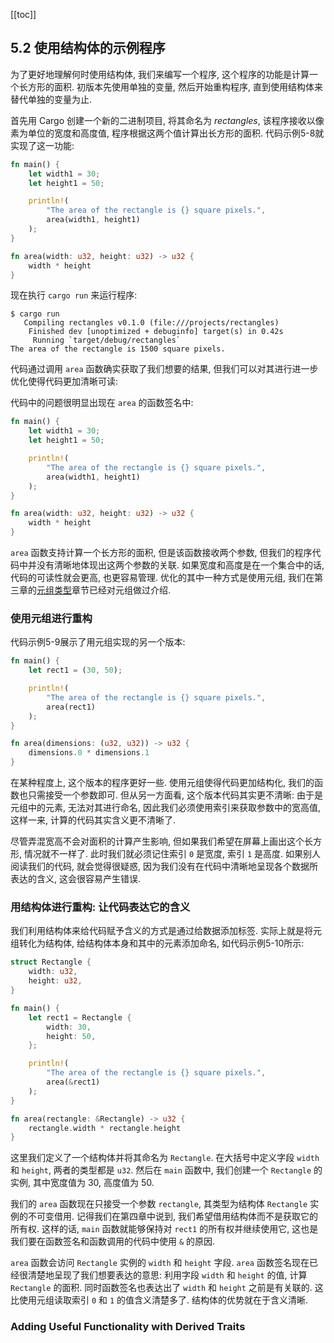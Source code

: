 [[toc]]

## 5.2 使用结构体的示例程序

为了更好地理解何时使用结构体, 我们来编写一个程序, 这个程序的功能是计算一个长方形的面积. 初版本先使用单独的变量, 然后开始重构程序, 直到使用结构体来替代单独的变量为止.

首先用 Cargo 创建一个新的二进制项目, 将其命名为 _rectangles_, 该程序接收以像素为单位的宽度和高度值, 程序根据这两个值计算出长方形的面积. 代码示例5-8就实现了这一功能:

```rust
fn main() {
    let width1 = 30;
    let height1 = 50;

    println!(
        "The area of the rectangle is {} square pixels.",
        area(width1, height1)
    );
}

fn area(width: u32, height: u32) -> u32 {
    width * height
}
```

现在执行 `cargo run` 来运行程序:

```shell
$ cargo run
   Compiling rectangles v0.1.0 (file:///projects/rectangles)
    Finished dev [unoptimized + debuginfo] target(s) in 0.42s
     Running `target/debug/rectangles`
The area of the rectangle is 1500 square pixels.
```

代码通过调用 `area` 函数确实获取了我们想要的结果, 但我们可以对其进行进一步优化使得代码更加清晰可读:

代码中的问题很明显出现在 `area` 的函数签名中:

```rust
fn main() {
    let width1 = 30;
    let height1 = 50;

    println!(
        "The area of the rectangle is {} square pixels.",
        area(width1, height1)
    );
}

fn area(width: u32, height: u32) -> u32 {
    width * height
}
```

`area` 函数支持计算一个长方形的面积, 但是该函数接收两个参数, 但我们的程序代码中并没有清晰地体现出这两个参数的关联. 如果宽度和高度是在一个集合中的话, 代码的可读性就会更高, 也更容易管理. 优化的其中一种方式是使用元组, 我们在第三章的[元组类型](https://doc.rust-lang.org/book/ch03-02-data-types.html#the-tuple-type)章节已经对元组做过介绍.

### 使用元组进行重构

代码示例5-9展示了用元组实现的另一个版本:

```rust
fn main() {
    let rect1 = (30, 50);

    println!(
        "The area of the rectangle is {} square pixels.",
        area(rect1)
    );
}

fn area(dimensions: (u32, u32)) -> u32 {
    dimensions.0 * dimensions.1
}
```

在某种程度上, 这个版本的程序更好一些. 使用元组使得代码更加结构化, 我们的函数也只需接受一个参数即可. 但从另一方面看, 这个版本代码其实更不清晰: 由于是元组中的元素, 无法对其进行命名, 因此我们必须使用索引来获取参数中的宽高值, 这样一来, 计算的代码其实含义更不清晰了.

尽管弄混宽高不会对面积的计算产生影响, 但如果我们希望在屏幕上画出这个长方形, 情况就不一样了. 此时我们就必须记住索引 `0` 是宽度, 索引 `1` 是高度. 如果别人阅读我们的代码, 就会觉得很疑惑, 因为我们没有在代码中清晰地呈现各个数据所表达的含义, 这会很容易产生错误.

### 用结构体进行重构: 让代码表达它的含义

我们利用结构体来给代码赋予含义的方式是通过给数据添加标签. 实际上就是将元组转化为结构体, 给结构体本身和其中的元素添加命名, 如代码示例5-10所示:

```rust
struct Rectangle {
    width: u32,
    height: u32,
}

fn main() {
    let rect1 = Rectangle {
        width: 30,
        height: 50,
    };

    println!(
        "The area of the rectangle is {} square pixels.",
        area(&rect1)
    );
}

fn area(rectangle: &Rectangle) -> u32 {
    rectangle.width * rectangle.height
}
```

这里我们定义了一个结构体并将其命名为 `Rectangle`. 在大括号中定义字段 `width` 和 `height`, 两者的类型都是 `u32`. 然后在 `main` 函数中, 我们创建一个 `Rectangle` 的实例, 其中宽度值为 30, 高度值为 50. 

我们的 `area` 函数现在只接受一个参数 `rectangle`, 其类型为结构体 `Rectangle` 实例的不可变借用. 记得我们在第四章中说到, 我们希望借用结构体而不是获取它的所有权. 这样的话, `main` 函数就能够保持对 `rect1` 的所有权并继续使用它, 这也是我们要在函数签名和函数调用的代码中使用 `&` 的原因.

`area` 函数会访问 `Rectangle` 实例的 `width` 和 `height` 字段. `area` 函数签名现在已经很清楚地呈现了我们想要表达的意思: 利用字段 `width` 和 `height` 的值, 计算 `Rectangle` 的面积. 同时函数签名也表达出了 `width` 和 `height` 之前是有关联的. 这比使用元组读取索引 `0` 和 `1` 的值含义清楚多了. 结构体的优势就在于含义清晰.

### Adding Useful Functionality with Derived Traits
